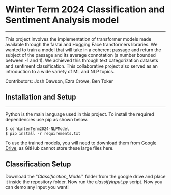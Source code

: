 # Winter Term 2024 Classification and Sentiment Analysis model 
***
This project involves the implementation of transformer models made available through the fastai and Hugging Face transformers libraries. We wanted to train a model that will take in a coherent passage and return the subject of the passage and its average connotation (a number bounded between -1 and 1).  We achieved this through text categorization datasets and sentiment classification. This collaborative project also served as an introduction to a wide variety of ML and NLP topics.

Contributors: Josh Dawson, Ezra Crowe, Ben Toker

## Installation and Setup
***
Python is the main language used in this project. To install the required dependencies use pip as shown below.
```
$ cd WinterTerm2024-NLPModel
$ pip install -r requirements.txt
```

To use the trained models, you will need to download them from [Google Drive](https://drive.google.com/drive/folders/1CwxtrDH2olbzOznYaLuzfGEmLP26scT_?usp=sharing), as GitHub cannot store these large files here. 

## Classification Setup
Download the "*Classification_Model*" folder from the google drive and place it inside the repository folder. 
Now run the *classifyinput.py* script. Now you can demo any input you want! 
